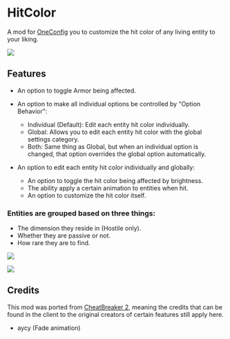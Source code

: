 # HitColor
A mod for [OneConfig](https://github.com/Polyfrost/OneConfig) you to customize the hit color of any living entity to your liking.

![](https://i.imgur.com/Vpo1Mog.png)

## Features

- An option to toggle Armor being affected.

- An option to make all individual options be controlled by "Option Behavior":
    - Individual (Default): Edit each entity hit color individually.
    - Global: Allows you to edit each entity hit color with the global settings category.
    - Both: Same thing as Global, but when an individual option is changed, that option overrides the global option automatically.


- An option to edit each entity hit color individually and globally:
  - An option to toggle the hit color being affected by brightness.
  - The ability apply a certain animation to entities when hit.
  - An option to customize the hit color itself.

### Entities are grouped based on three things:
- The dimension they reside in (Hostile only).
- Whether they are passive or not.
- How rare they are to find.

![](https://i.imgur.com/hAkdtJX.png)

![](https://i.imgur.com/rq8sQq7.png)

## Credits
This mod was ported from [CheatBreaker 2](https://cheatbreaker2.com), meaning the credits that can be found in the client to the original creators of certain features still apply here.

- aycy (Fade animation)
